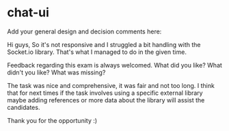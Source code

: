 # chat-ui

Add your general design and decision comments here:

Hi guys,
So it's not responsive and I struggled a bit handling with the Socket.io library.
That's what I managed to do in the given time.



Feedback regarding this exam is always welcomed.
What did you like? What didn't you like? What was missing?

The task was nice and comprehensive, it was fair and not too long.
I think that for next times if the task involves using a specific external library maybe adding references or more data about the library will assist the candidates.

Thank you for the opportunity :)
